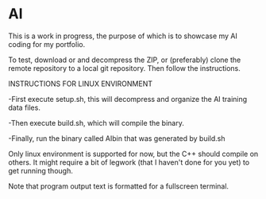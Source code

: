 # AI

This is a work in progress, the purpose of which is to showcase my AI coding for my portfolio.

To test, download or and decompress the ZIP, or (preferably) clone the remote repository to a local git repository.
Then follow the instructions.

INSTRUCTIONS FOR LINUX ENVIRONMENT

-First execute setup.sh, this will decompress and organize the AI training data files.

-Then execute build.sh, which will compile the binary.

-Finally, run the binary called AIbin that was generated by build.sh

Only linux environment is supported for now, but the C++ should compile on others. It might require a bit of legwork (that I haven't done for you yet) to get running though.

Note that program output text is formatted for a fullscreen terminal.
